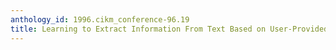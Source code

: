 ```yaml
---
anthology_id: 1996.cikm_conference-96.19
title: Learning to Extract Information From Text Based on User-Provided Examples
---
```

